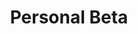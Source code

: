 ---
layout: page
title: Personal Beta
tagline: B Movie JavaScript
description: Minimal personal site based on K Broman's minimal tutorial on making a simple website with GitHub Pages
---